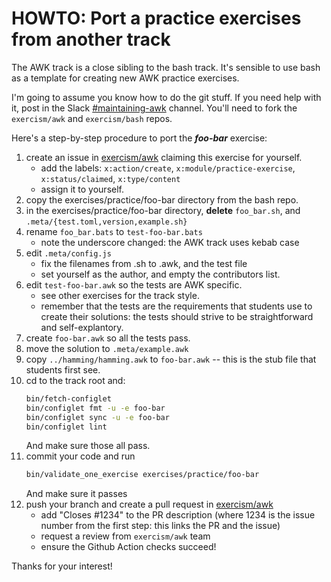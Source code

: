 # HOWTO: Port a practice exercises from another track

The AWK track is a close sibling to the bash track. 
It's sensible to use bash as a template for creating new AWK practice
exercises.

I'm going to assume you know how to do the git stuff.  If you need help with
it, post in the Slack [#maintaining-awk][slack] channel.  You'll need to
fork the `exercism/awk` and `exercism/bash` repos.

Here's a step-by-step procedure to port the **_foo-bar_** exercise:

1. create an issue in [exercism/awk][github] claiming this exercise for
   yourself.
    - add the labels: `x:action/create`, `x:module/practice-exercise`,
      `x:status/claimed`, `x:type/content`
    - assign it to yourself.
1. copy the exercises/practice/foo-bar directory from the bash repo.
1. in the exercises/practice/foo-bar directory, **delete** `foo_bar.sh`, and
   `.meta/{test.toml,version,example.sh}`
1. rename `foo_bar.bats` to `test-foo-bar.bats`
    - note the underscore changed: the AWK track uses kebab case
1. edit `.meta/config.js`
    - fix the filenames from .sh to .awk, and the test file
    - set yourself as the author, and empty the contributors list.
1. edit `test-foo-bar.awk` so the tests are AWK specific. 
    - see other exercises for the track style.
    - remember that the tests are the requirements that students use to
      create their solutions: the tests should strive to be straightforward
      and self-explantory.
1. create `foo-bar.awk` so all the tests pass.
1. move the solution to `.meta/example.awk`
1. copy `../hamming/hamming.awk` to `foo-bar.awk` -- this is the stub file
   that students first see.
1. cd to the track root and:
    ```sh
    bin/fetch-configlet
    bin/configlet fmt -u -e foo-bar
    bin/configlet sync -u -e foo-bar
    bin/configlet lint
    ```
    And make sure those all pass.
1. commit your code and run
    ```sh
    bin/validate_one_exercise exercises/practice/foo-bar
    ```
    And make sure it passes
1. push your branch and create a pull request in [exercism/awk][github]
    - add "Closes #1234" to the PR description (where 1234 is the issue
      number from the first step: this links the PR and the issue)
    - request a review from `exercism/awk` team
    - ensure the Github Action checks succeed!

Thanks for your interest!

[slack]: https://exercism-team.slack.com/archives/C03HT01H7N3 
[github]: https://github.com/exercism/awk 
